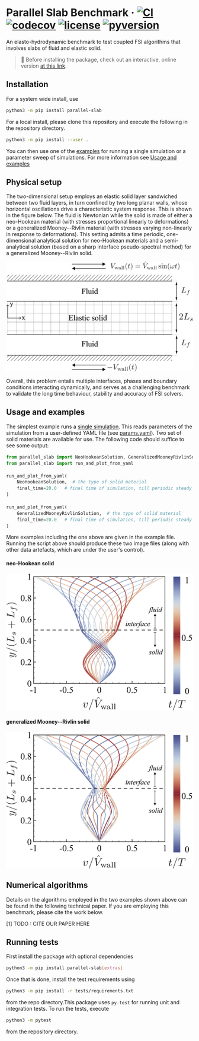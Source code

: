 Parallel Slab Benchmark
&middot;
[![CI](https://github.com/tp5uiuc/parallel_slab/actions/workflows/ci.yml/badge.svg)](https://github.com/tp5uiuc/parallel_slab/actions/workflows/ci.yml)
[![codecov](https://codecov.io/gh/tp5uiuc/parallel_slab/branch/master/graph/badge.svg?token=QWZOGBPC83)](https://codecov.io/gh/tp5uiuc/parallel_slab)
[![license](https://img.shields.io/badge/license-MIT-green)](https://mit-license.org/)
[![pyversion](https://img.shields.io/badge/python-3.6%20%7C%203.7%20%7C%203.8%20%7C%203.9-blue.svg)](https://www.python.org/)
=====

An elasto-hydrodynamic benchmark to test coupled FSI algorithms that involves slabs of fluid and elastic solid.

> :rocket: Before installing the package, check out an interactive, online version [at this link](https://gazzolalab.github.io/parallel_slab_sandbox/).

## Installation
For a system wide install, use
```sh
python3 -m pip install parallel-slab
```
For a local install, please clone this repository and execute the following in the repository directory.
```sh
python3 -m pip install --user .
```
You can then use one of the [examples](examples) for running a single simulation or
a parameter sweep of simulations. For more information see [Usage and examples](#usage-and-examples)

## Physical setup
The two-dimensional setup employs an elastic solid layer sandwiched between two fluid layers, in turn confined by two long planar walls,
whose horizontal oscillations drive a characteristic system response. This is shown in the figure below. The fluid is
Newtonian while the solid is made of either a neo-Hookean material (with stresses proportional linearly to deformations)
or a generalized Mooney--Rivlin material (with stresses varying non-linearly in response to deformations). This setting
admits a time periodic, one-dimensional analytical solution for neo-Hookean materials and a semi-analytical solution
(based on a sharp interface pseudo-spectral method) for a generalized Mooney--Rivlin solid.

![setup](./docs/assets/setup.png)

Overall, this problem entails multiple interfaces, phases and boundary conditions interacting dynamically, and serves as
 a challenging benchmark to validate the long time behaviour, stability and accuracy of FSI solvers.

## Usage and examples
The simplest example runs a [single simulation](examples/run_single.py). This reads parameters of the simulation from
a user-defined YAML file (see [params.yaml](examples/params.yaml)). Two set of solid materials are available for use.
The following code should suffice to see some output:
```python
from parallel_slab import NeoHookeanSolution, GeneralizedMooneyRivlinSolution
from parallel_slab import run_and_plot_from_yaml

run_and_plot_from_yaml(
    NeoHookeanSolution,  # the type of solid material
    final_time=20.0   # final time of simulation, till periodic steady state
)

run_and_plot_from_yaml(
    GeneralizedMooneyRivlinSolution,  # the type of solid material
    final_time=20.0   # final time of simulation, till periodic steady state
)
```
More examples including the one above are given in the example file. Running the script above should produce these two
image files (along with other data artefacts, which are under the user's control).

#### neo-Hookean solid
![linear](./docs/assets/panel_linear_velocities.png)

#### generalized Mooney--Rivlin solid
![nonlinear](./docs/assets/panel_nonlinear_velocities.png)

## Numerical algorithms
Details on the algorithms employed in the two examples shown above can be found in the following technical paper.
If you are employing this benchmark, please cite the work below.

<a id="1">[1]</a>
TODO : CITE OUR PAPER HERE


## Running tests
First install the package with optional dependencies
```sh
python3 -m pip install parallel-slab[extras]
```
Once that is done, install the test requirements using
``` sh
python3 -m pip install -r tests/requirements.txt
```
from the repo directory.This package uses `py.test` for running unit and integration tests.
To run the tests, execute
```sh
python3 -m pytest
```
from the repository directory.
